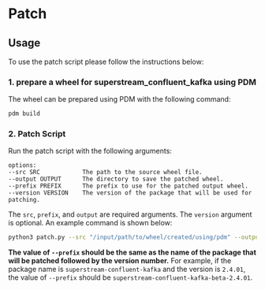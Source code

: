 # Patch

## Usage

To use the patch script please follow the instructions below:

### 1. prepare a wheel for superstream_confluent_kafka using PDM

The wheel can be prepared using PDM with the following command:

```sh
pdm build
```

### 2. Patch Script

Run the patch script with the following arguments:

```text
options:
--src SRC            The path to the source wheel file.
--output OUTPUT      The directory to save the patched wheel.
--prefix PREFIX      The prefix to use for the patched output wheel.
--version VERSION    The version of the package that will be used for patching.
```

The `src`, `prefix`, and `output` are required arguments. The `version` argument is optional. An example command is shown below:

```sh
python3 patch.py --src "/input/path/to/wheel/created/using/pdm" --output "/output/path/to/patched/pkgs" --prefix "superstream-confluent-kafka-beta-2.4.01"
```

**The value of `--prefix` should be the same as the name of the package that will be patched followed by the version number.** For example, if the package name is `superstream-confluent-kafka` and the version is `2.4.01`, the value of `--prefix` should be `superstream-confluent-kafka-beta-2.4.01`.
